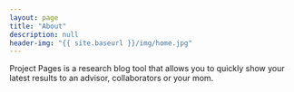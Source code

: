 ```yaml
---
layout: page
title: "About"
description: null
header-img: "{{ site.baseurl }}/img/home.jpg"
---
```


Project Pages is a research blog tool that allows you to quickly show your latest results to an advisor, collaborators or your mom.
	